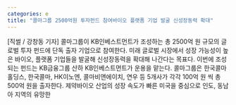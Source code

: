 ```yaml
---
categories: e
title: "콜마그룹 2500억원 투자펀드 참여바이오 플랫폼 기업 발굴 신성장동력 확대"
---
```

[직썰 / 강창동 기자] 콜마그룹이 KB인베스트먼트가 조성하는 총 2500억 원 규모의 글로벌 투자 펀드에 단독 출자 기업으로 참여한다. 미래 글로벌 시장에서 성장 가능성이 높은 바이오, 플랫폼 기업들을 발굴해 신성장동력을 확대해 나간다는 목표다. 이번에 조성되는 펀드는 KB금융그룹 산하 KB인베스트먼트가 운용을 맡는다. 콜마그룹은 한국콜마홀딩스, 한국콜마, HK이노엔, 콜마비앤에이치, 연우 등 5개사가 각각 100억 원 씩 총 500억 원을 출자한다. 제약바이오 산업의 성장 속도가 빠른 미국을 중심으로 인도, 동남아 지역의 유망한